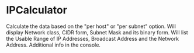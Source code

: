 # IPCalculator
Calculate the data based on the "per host" or "per subnet" option. Will display Network class, CIDR form, Subnet Mask and its binary form. Will list the Usable Range of IP Addresses, Broadcast Address and the Network Address.  Additional info in the console.

